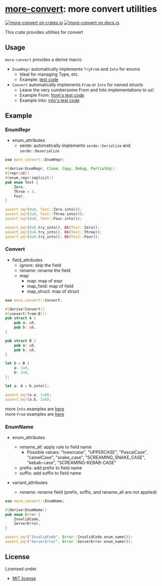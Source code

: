 # [more-convert][docsrs]: more convert utilities

[![more-convert on crates.io][cratesio-image]][cratesio]
[![more-convert on docs.rs][docsrs-image]][docsrs]

[cratesio-image]: https://img.shields.io/crates/v/more-convert.svg
[cratesio]: https://crates.io/crates/more-convert
[docsrs-image]: https://docs.rs/more-convert/badge.svg
[docsrs]: https://docs.rs/more-convert

This crate provides utilities for convert

## Usage

`more-convert` provides a derive macro

- `EnumRepr` automatically implements `TryFrom` and `Into` for enums
  - Ideal for managing Type, etc.
  - Example: [test code](./more-convert/tests/enum_repr/normal.rs)
- `Convert` automatically implements `From` or `Into` for named structs
  - Leave the very cumbersome From and Into implementations to us!
  - Example From: [from's test code](./more-convert/tests/from/normal.rs)
  - Example Into: [into's test code](./more-convert/tests/into/normal.rs)

## Example

### EnumRepr

- enum_attributes
  - serde: automatically implements `serde::Serialize` and `serde::Deserialize`

```rust
use more_convert::EnumRepr;

#[derive(EnumRepr, Clone, Copy, Debug, PartialEq)]
#[repr(u8)]
#[enum_repr(implicit)]
pub enum Test {
    Zero,
    Three = 3,
    Four,
}

assert_eq!(0u8, Test::Zero.into());
assert_eq!(3u8, Test::Three.into());
assert_eq!(4u8, Test::Four.into());

assert_eq!(0u8.try_into(), Ok(Test::Zero));
assert_eq!(3u8.try_into(), Ok(Test::Three));
assert_eq!(4u8.try_into(), Ok(Test::Four));
```

### Convert

- field_attributes
  - ignore: skip the field
  - rename: rename the field
  - map
    - map: map of expr
    - map_field: map of field
    - map_struct: map of struct

```rust
use more_convert::Convert;

#[derive(Convert)]
#[convert(from(B))]
pub struct A {
    pub a: u8,
    pub b: u8,
}

pub struct B {
    pub a: u8,
    pub b: u8,
}

let b = B {
    a: 1u8,
    b: 2u8,
};

let a: A = b.into();

assert_eq!(a.a, 1u8);
assert_eq!(a.b, 2u8);
```

more `Into` examples are [here](./more-convert/tests/from/)  
more `From` examples are [here](./more-convert/tests/into/)

### EnumName

- enum_attributes

  - rename_all: apply rule to field name
    - Possible values: "lowercase", "UPPERCASE", "PascalCase", "camelCase", "snake_case", "SCREAMING_SNAKE_CASE", "kebab-case", "SCREAMING-KEBAB-CASE"
  - prefix: add prefix to field name
  - suffix: add suffix to field name

- variant_attributes
  - rename: rename field (prefix, suffix, and rename_all are not applied)

```rust
use more_convert::EnumName;

#[derive(EnumName)]
pub enum Error {
    InvalidCode,
    ServerError,
}

assert_eq!("InvalidCode", Error::InvalidCode.enum_name());
assert_eq!("ServerError", Error::ServerError.enum_name());
```

## License

Licensed under

- [MIT license](https://github.com/moriyoshi-kasuga/more-convert/blob/main/LICENSE)
